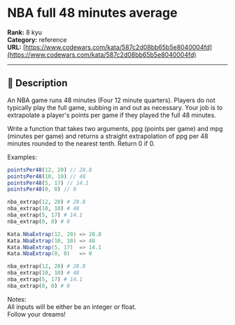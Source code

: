 # NBA full 48 minutes average

**Rank:** 8 kyu  
**Category:** reference  
**URL:** [https://www.codewars.com/kata/587c2d08bb65b5e8040004fd](https://www.codewars.com/kata/587c2d08bb65b5e8040004fd)

---

## 📝 Description

An NBA game runs 48 minutes (Four 12 minute quarters). Players do not typically play the full game, subbing in and out as necessary. Your job is to extrapolate a player's points per game if they played the full 48 minutes.

Write a function that takes two arguments, ppg (points per game) and mpg (minutes per game) and returns a straight extrapolation of ppg per 48 minutes rounded to the nearest tenth. Return 0 if 0.

Examples:
```javascript
pointsPer48(12, 20) // 28.8
pointsPer48(10, 10) // 48 
pointsPer48(5, 17) // 14.1 
pointsPer48(0, 0) // 0
```
```python
nba_extrap(12, 20) # 28.8
nba_extrap(10, 10) # 48
nba_extrap(5, 17) # 14.1
nba_extrap(0, 0) # 0
```
```csharp
Kata.NbaExtrap(12, 20) => 28.8
Kata.NbaExtrap(10, 10) => 48
Kata.NbaExtrap(5, 17)  => 14.1
Kata.NbaExtrap(0, 0)   => 0
```
```ruby
nba_extrap(12, 20) # 28.8
nba_extrap(10, 10) # 48
nba_extrap(5, 17) # 14.1
nba_extrap(0, 0) # 0
```

Notes:<br>
All inputs will be either be an integer or float.<br>
Follow your dreams!
